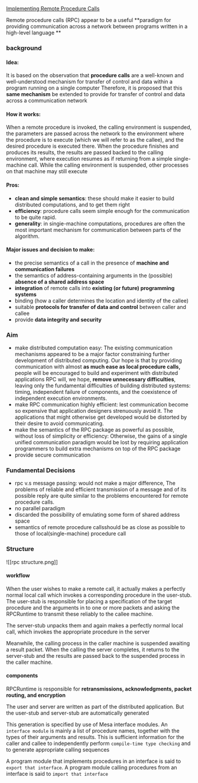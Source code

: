 
[Implementing Remote Procedure Calls](https://web.eecs.umich.edu/~mosharaf/Readings/RPC.pdf)

Remote procedure calls (RPC) appear to be a useful **paradigm for providing communication across a network between programs written in a high-level language **

### background

#### Idea:
It is based on the observation that **procedure calls** are a well-known and well-understood mechanism for transfer of control and data within a program running on a single computer
Therefore, it is proposed that this **same mechanism** be extended to provide for transfer of control and data across a communication network

#### How it works:
When a remote procedure is invoked, the calling environment is suspended, the parameters are passed across the network to the environment where the procedure is to execute (which we will refer to as the callee), and the desired procedure is executed there. When the procedure finishes and produces its results, the results are passed backed to the calling environment, where execution resumes as if returning from a simple single-machine call. While the calling environment is suspended, other processes on that machine may still execute

#### Pros:
- **clean and simple semantics**: these should make it easier to build distributed computations, and to get them right
- **efficiency**: procedure calls seem simple enough for the communication to be quite rapid.
- **generality**: in singie-machine computations, procedures are often the most important mechanism for communication between parts of the algorithm.


#### Major issues and decision to make:
- the precise semantics of a call in the presence of **machine and communication failures**
- the semantics of address-containing arguments in the (possible) **absence of a shared address space**
- **integration** of remote calls into **existing (or future) programming systems**
- binding (how a caller determines the location and identity of the callee)
- suitable **protocols for transfer of data and control** between caller and callee
- provide **data integrity and security**

### Aim

- make distributed computation easy:
    The existing communication mechanisms appeared to be a major factor constraining further development of distributed computing.
    Our hope is that by providing communication with almost **as much ease as local procedure calls,** people will be encouraged to build and experiment with distributed applications
    RPC will, we hope, **remove unnecessary difficulties**, leaving only the fundamental difficulties of building distributed systems: timing, independent failure of components, and the coexistence of independent execution environments.
- make RPC communication highly efficient:
    lest communication become so expensive that application designers strenuously avoid it. The applications that might otherwise get developed would be distorted by their desire to avoid communicating.
- make the semantics of the RPC package as powerful as possible, without loss of simplicity or efficiency:
    Otherwise, the gains of a single unified communication paradigm would be lost by requiring application programmers to build extra mechanisms on top of the RPC package
- provide secure communication

### Fundamental Decisions

- rpc v.s message passing: 
    would not make a major difference,
    The problems of reliable and efficient transmission of a message and of its possible reply are quite similar to the problems encountered for remote procedure calls.
- no parallel paradigm
- discarded the possibility of emulating some form of shared address space
- semantics of remote procedure callsshould be as close as possible to those of local(single-machine) procedure call

### Structure

![[rpc structure.png]]

#### workflow
When the user wishes to make a remote call, it actually makes a perfectly normal local call which invokes a corresponding procedure in the user-stub. The user-stub is responsible for placing a specification of the target procedure and the arguments in to one or more packets and asking the RPCRuntime to transmit these reliably to the callee machine.

The server-stub unpacks them and again makes a perfectly normal local call, which invokes the appropriate procedure in the server

Meanwhile, the calling process in the caller machine is suspended awaiting a result packet. When the calling the server completes, it returns to the server-stub and the results are passed back to the suspended process in the caller machine.

#### components

RPCRuntime is responsible for **retransmissions, acknowledgments, packet routing, and encryption**

The user and server are written as part of the distributed application. But the user-stub and server-stub are automatically generated

This generation is specified by use of Mesa interface modules. An `interface module` is mainly a list of procedure names, together with the types of their arguments and results.
This is sufficient information for the caller and callee to independently perform `compile-time type checking` and to generate appropriate calling sequences

A program module that implements procedures in an interface is said to `export that interface`. A program module calling procedures from an interface is said to `import that interface`

